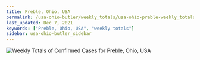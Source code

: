 ```yaml
---
title: Preble, Ohio, USA
permalink: /usa-ohio-butler/weekly_totals/usa-ohio-preble-weekly_totals.html
last_updated: Dec 7, 2021
keywords: ["Preble, Ohio, USA", "weekly totals"]
sidebar: usa-ohio-butler_sidebar
---
```


![Weekly Totals of Confirmed Cases for Preble, Ohio, USA](/covid_tracker/images/graphs/usa-ohio-preble-weekly_totals_graph.png)
